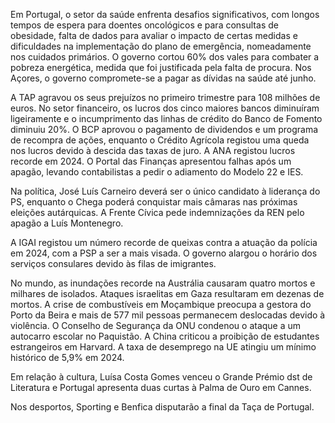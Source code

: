 Em Portugal, o setor da saúde enfrenta desafios significativos, com longos tempos de espera para doentes oncológicos e para consultas de obesidade, falta de dados para avaliar o impacto de certas medidas e dificuldades na implementação do plano de emergência, nomeadamente nos cuidados primários. O governo cortou 60% dos vales para combater a pobreza energética, medida que foi justificada pela falta de procura. Nos Açores, o governo compromete-se a pagar as dívidas na saúde até junho.

A TAP agravou os seus prejuízos no primeiro trimestre para 108 milhões de euros. No setor financeiro, os lucros dos cinco maiores bancos diminuíram ligeiramente e o incumprimento das linhas de crédito do Banco de Fomento diminuiu 20%. O BCP aprovou o pagamento de dividendos e um programa de recompra de ações, enquanto o Crédito Agrícola registou uma queda nos lucros devido à descida das taxas de juro. A ANA registou lucros recorde em 2024. O Portal das Finanças apresentou falhas após um apagão, levando contabilistas a pedir o adiamento do Modelo 22 e IES.

Na política, José Luís Carneiro deverá ser o único candidato à liderança do PS, enquanto o Chega poderá conquistar mais câmaras nas próximas eleições autárquicas. A Frente Cívica pede indemnizações da REN pelo apagão a Luís Montenegro.

A IGAI registou um número recorde de queixas contra a atuação da polícia em 2024, com a PSP a ser a mais visada. O governo alargou o horário dos serviços consulares devido às filas de imigrantes.

No mundo, as inundações recorde na Austrália causaram quatro mortos e milhares de isolados. Ataques israelitas em Gaza resultaram em dezenas de mortos. A crise de combustíveis em Moçambique preocupa a gestora do Porto da Beira e mais de 577 mil pessoas permanecem deslocadas devido à violência. O Conselho de Segurança da ONU condenou o ataque a um autocarro escolar no Paquistão. A China criticou a proibição de estudantes estrangeiros em Harvard. A taxa de desemprego na UE atingiu um mínimo histórico de 5,9% em 2024.

Em relação à cultura, Luísa Costa Gomes venceu o Grande Prémio dst de Literatura e Portugal apresenta duas curtas à Palma de Ouro em Cannes.

Nos desportos, Sporting e Benfica disputarão a final da Taça de Portugal.